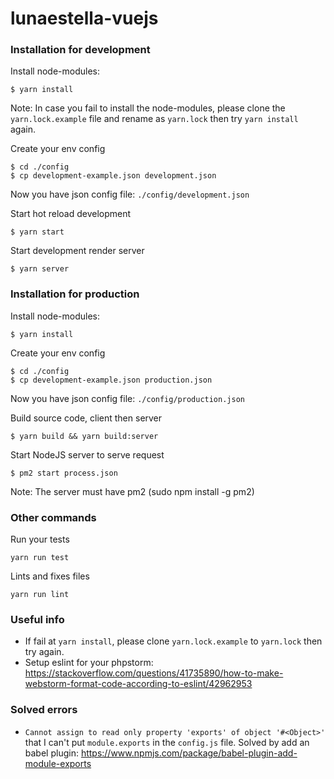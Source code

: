 # lunaestella-vuejs

### Installation for development

Install node-modules:

``` 
$ yarn install 
```

Note: In case you fail to install the node-modules, please clone the `yarn.lock.example` file and rename as `yarn.lock` then try `yarn install` again.

Create your env config
``` 
$ cd ./config
$ cp development-example.json development.json
``` 
Now you have json config file: `./config/development.json`

Start hot reload development
```
$ yarn start
```
Start development render server
```
$ yarn server
```

### Installation for production

Install node-modules:

``` 
$ yarn install 
```

Create your env config
``` 
$ cd ./config
$ cp development-example.json production.json
``` 
Now you have json config file: `./config/production.json`

Build source code, client then server
```
$ yarn build && yarn build:server
```

Start NodeJS server to serve request
```
$ pm2 start process.json
```
Note: The server must have pm2 (sudo npm install -g pm2)

### Other commands

Run your tests
```
yarn run test
```

Lints and fixes files
```
yarn run lint
```

### Useful info
- If fail at `yarn install`, please clone `yarn.lock.example` to `yarn.lock` then try again.
- Setup eslint for your phpstorm: https://stackoverflow.com/questions/41735890/how-to-make-webstorm-format-code-according-to-eslint/42962953

### Solved errors
- `Cannot assign to read only property 'exports' of object '#<Object>'` that I can't put `module.exports` in the `config.js` file. Solved by add an babel plugin: https://www.npmjs.com/package/babel-plugin-add-module-exports